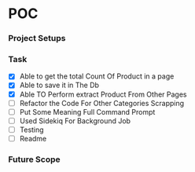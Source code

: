 # POC

### Project Setups

### Task 
- [x] Able to get the total Count Of Product in a page
- [x] Able to save it in The Db
- [x] Able TO Perform extract Product From Other Pages
- [ ] Refactor the Code For Other Categories Scrapping
- [ ] Put Some Meaning Full Command Prompt
- [ ] Used Sidekiq For Background Job
- [ ] Testing
- [ ] Readme

### Future Scope

